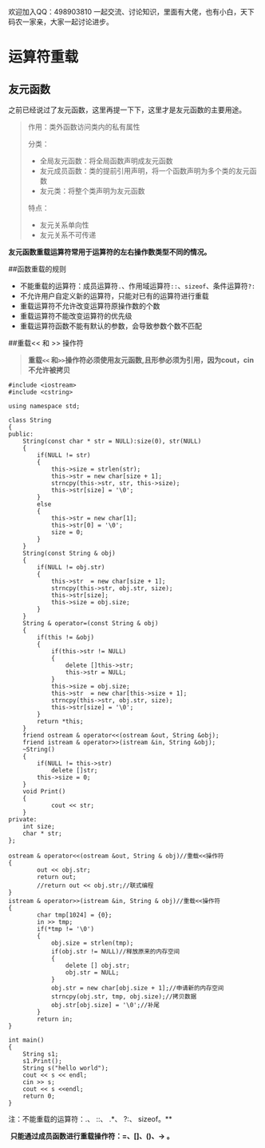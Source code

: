 欢迎加入QQ：498903810 一起交流、讨论知识，里面有大佬，也有小白，天下码农一家亲，大家一起讨论进步。

# 运算符重载

## 友元函数

之前已经说过了友元函数，这里再提一下下，这里才是友元函数的主要用途。

> 作用：类外函数访问类内的私有属性
>
> 分类：
>
> - 全局友元函数：将全局函数声明成友元函数
> - 友元成员函数：类的提前引用声明，将一个函数声明为多个类的友元函数
> - 友元类：将整个类声明为友元函数
>
> 特点：
>
> - 友元关系单向性
> - 友元关系不可传递

**友元函数重载运算符常用于运算符的左右操作数类型不同的情况。**

##函数重载的规则

- 不能重载的运算符：成员运算符`.`、作用域运算符`::`、`sizeof`、条件运算符`?:`
- 不允许用户自定义新的运算符，只能对已有的运算符进行重载
- 重载运算符不允许改变运算符原操作数的个数
- 重载运算符不能改变运算符的优先级
- 重载运算符函数不能有默认的参数，会导致参数个数不匹配

##重载<< 和 >> 操作符

> **重载`<<`	和`>>`操作符必须使用友元函数,且形参必须为引用，因为cout，cin不允许被拷贝**

```
#include <iostream>
#include <cstring>

using namespace std;

class String
{
public:
	String(const char * str = NULL):size(0), str(NULL)
	{
		if(NULL != str)
		{
			this->size = strlen(str);
			this->str = new char[size + 1];
			strncpy(this->str, str, this->size);
			this->str[size] = '\0';
		}
		else
		{
			this->str = new char[1];
			this->str[0] = '\0';
			size = 0;
		}
	}
	String(const String & obj)
	{
		if(NULL != obj.str)
		{
			this->str  = new char[size + 1];
			strncpy(this->str, obj.str, size);
			this->str[size];
			this->size = obj.size;
		}
	}
	String & operator=(const String & obj)
	{
		if(this != &obj)
		{
			if(this->str != NULL)
			{
				delete []this->str;
				this->str = NULL;
			}
			this->size = obj.size;
			this->str  = new char[this->size + 1];
			strncpy(this->str, obj.str, size);
			this->str[size] = '\0';
		}
		return *this;
	}
	friend ostream & operator<<(ostream &out, String &obj);
	friend istream & operator>>(istream &in, String &obj);
	~String()
	{
		if(NULL != this->str)
			delete []str;
		this->size = 0;
	}
	void Print()
	{
			cout << str;
	}
private:
	int size;
	char * str;
};

ostream & operator<<(ostream &out, String & obj)//重载<<操作符
{
		out << obj.str;
		return out;
  		//return out << obj.str;//联式编程
}
istream & operator>>(istream &in, String & obj)//重载<<操作符
{
		char tmp[1024] = {0};
		in >> tmp;
		if(*tmp != '\0')
		{
			obj.size = strlen(tmp);
			if(obj.str != NULL)//释放原来的内存空间
			{
				delete [] obj.str;
				obj.str = NULL;
			}
			obj.str = new char[obj.size + 1];//申请新的内存空间
			strncpy(obj.str, tmp, obj.size);//拷贝数据
			obj.str[obj.size] = '\0';//补尾
		}
		return in;
}

int main()
{
	String s1;
	s1.Print();
	String s("hello world");
	cout << s << endl;
	cin >> s;
	cout << s <<endl;
	return 0;
}
```



注：不能重载的运算符：.、 ::、 .*、 ?:、 sizeof。**

​	**只能通过成员函数进行重载操作符：=、[\]、()、-> 。**